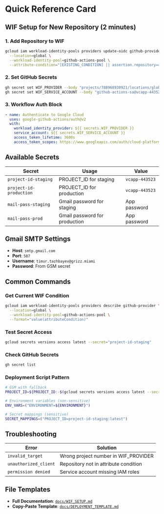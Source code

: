 # Quick Reference Card

## WIF Setup for New Repository (2 minutes)

### 1. Add Repository to WIF
```bash
gcloud iam workload-identity-pools providers update-oidc github-provider \
  --location=global \
  --workload-identity-pool=github-actions-pool \
  --attribute-condition="[EXISTING_CONDITION] || assertion.repository=='grizzz-ai/YOUR-REPO'"
```

### 2. Set GitHub Secrets
```bash
gh secret set WIF_PROVIDER --body "projects/788968930921/locations/global/workloadIdentityPools/github-actions-pool/providers/github-provider"
gh secret set WIF_SERVICE_ACCOUNT --body "github-actions-sa@vcapp-443523.iam.gserviceaccount.com"
```

### 3. Workflow Auth Block
```yaml
- name: Authenticate to Google Cloud
  uses: google-github-actions/auth@v2
  with:
    workload_identity_provider: ${{ secrets.WIF_PROVIDER }}
    service_account: ${{ secrets.WIF_SERVICE_ACCOUNT }}
    access_token_lifetime: 3600s
    access_token_scopes: https://www.googleapis.com/auth/cloud-platform
```

## Available Secrets

| Secret | Usage | Value |
|--------|-------|-------|
| `project-id-staging` | PROJECT_ID for staging | `vcapp-443523` |
| `project-id-production` | PROJECT_ID for production | `vcapp-443523` |
| `mail-pass-staging` | Gmail password for staging | App password |
| `mail-pass-prod` | Gmail password for production | App password |

## Gmail SMTP Settings
- **Host**: `smtp.gmail.com`
- **Port**: `587`
- **Username**: `timur.tazhbayev@grizz.miami`
- **Password**: From GSM secret

## Common Commands

### Get Current WIF Condition
```bash
gcloud iam workload-identity-pools providers describe github-provider \
  --location=global \
  --workload-identity-pool=github-actions-pool \
  --format="value(attributeCondition)"
```

### Test Secret Access
```bash
gcloud secrets versions access latest --secret="project-id-staging"
```

### Check GitHub Secrets
```bash
gh secret list
```

### Deployment Script Pattern
```bash
# GSM with fallback
PROJECT_ID=${PROJECT_ID:-$(gcloud secrets versions access latest --secret="project-id-staging" 2>/dev/null || echo "vcapp-443523")}

# Environment variables (non-sensitive)
ENV_VARS=("ENVIRONMENT=${ENVIRONMENT}")

# Secret mappings (sensitive)
SECRET_MAPPINGS=("PROJECT_ID=project-id-staging:latest")
```

## Troubleshooting

| Error | Solution |
|-------|----------|
| `invalid_target` | Wrong project number in WIF_PROVIDER |
| `unauthorized_client` | Repository not in attribute condition |
| `permission denied` | Service account missing IAM roles |

## File Templates

- **Full Documentation**: [`docs/WIF_SETUP.md`](./WIF_SETUP.md)
- **Copy-Paste Template**: [`docs/DEPLOYMENT_TEMPLATE.md`](./DEPLOYMENT_TEMPLATE.md)
